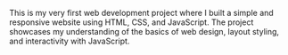 This is my very first web development project where I built a simple and responsive website using HTML, CSS, and JavaScript. The project showcases my understanding of the basics of web design, layout styling, and interactivity with JavaScript.
